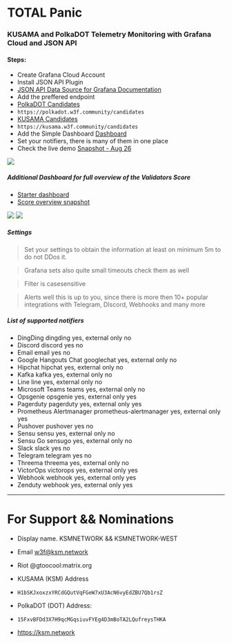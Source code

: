 # TOTAL Panic #

### KUSAMA and PolkaDOT Telemetry Monitoring with Grafana Cloud and JSON API ###

#### Steps: ####
* Create Grafana Cloud Account
* Install JSON API Plugin 
* [JSON API Data Source for Grafana Documentation](https://marcus.se.net/grafana-json-datasource/) 
* Add the preffered endpoint
 * [PolkaDOT Candidates ](https://polkadot.w3f.community/candidates)
 * ``` https://polkadot.w3f.community/candidates ```
 * [KUSAMA Candidates](https://kusama.w3f.community/candidates)
 * ``` https://kusama.w3f.community/candidates ```
* Add the Simple Dashboard [Dashboard](https://grafana.com/grafana/dashboards/14921)
* Set your notifiers, there is many of them in one place
* Check the live demo [Snapshot - Aug 26](https://ksmnetwork.grafana.net/dashboard/snapshot/dv1qCRgvQidjZltc0PEpGWsStBxpRzCY?orgId=1&refresh=30s)

![](https://grafana.com/api/dashboards/14921/images/10946/image)

##### Additional Dashboard for full overview of the Validators Score #####
* [Starter dashboard](https://grafana.com/grafana/dashboards/14923)
* [Score overview snapshot](https://ksmnetwork.grafana.net/dashboard/snapshot/EtPlaCisVFQ5bvDsdOpaGeouqJ1JUMWp)

![](https://grafana.com/api/dashboards/14923/images/10949/image)
![](https://grafana.com/api/dashboards/14923/images/10950/image)

##### Settings #####
> Set your settings to obtain the information at least on minimum 5m to do not DDos it.

> Grafana sets also quite small timeouts check them as well 

> Filter is casesensitive 

> Alerts well this is up to you, since there is more then 10+ popular integrations with Telegram, DIscord, Webhooks and many more

##### List of supported notifiers #####
* DingDing	dingding	yes, external only	no
* Discord	discord	yes	no
* Email	email	yes	no
* Google Hangouts Chat	googlechat	yes, external only	no
* Hipchat	hipchat	yes, external only	no
* Kafka	kafka	yes, external only	no
* Line	line	yes, external only	no
* Microsoft Teams	teams	yes, external only	no
* Opsgenie	opsgenie	yes, external only	yes
* Pagerduty	pagerduty	yes, external only	yes
* Prometheus Alertmanager	prometheus-alertmanager	yes, external only	yes
* Pushover	pushover	yes	no
* Sensu	sensu	yes, external only	no
* Sensu Go	sensugo	yes, external only	no
* Slack	slack	yes	no
* Telegram	telegram	yes	no
* Threema	threema	yes, external only	no
* VictorOps	victorops	yes, external only	yes
* Webhook	webhook	yes, external only	yes
* Zenduty	webhook	yes, external only	yes

---
# For Support && Nominations #
* Display name. KSMNETWORK && KSMNETWORK-WEST 
* Email w3f@ksm.network
* Riot @gtoocool:matrix.org

* KUSAMA (KSM) Address
* ```H1bSKJxoxzxYRCdGQutVqFGeW7xU3AcN6vyEdZBU7Qb1rsZ```

* PolkaDOT (DOT) Address:
* ```15FxvBFDd3X7H9qcMGqsiuvFYEg4D3mBoTA2LQufreysTHKA```

* https://ksm.network

